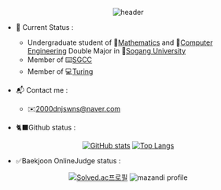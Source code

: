 <div align="center">

![header](https://capsule-render.vercel.app/api?type=transparent&height=300&section=header&text=HI!%20I'm%20WonJun&fontColor=FFFFFF&fontSize=90)
  
</div>

- 🌱 Current Status :
  - Undergraduate student of 📐[Mathematics](https://math.sogang.ac.kr/math/index_new.html) and 💾[Computer Engineering](https://cs.sogang.ac.kr/cs/index_new.html) Double Major in 🏫[Sogang University](https://www.sogang.ac.kr/index.do)
  - Member of ⌨️[SGCC](http://sgcc.me/)
  - Member of 💻[Turing](https://www.notion.so/Turing-28799e16e71a4738b9bd6318a29c0e7f)

- 📬 Contact me : 
  - ✉️2000dnjswns@naver.com

- 🐈‍⬛Github status :

<div align="center">

[![GitHub stats](https://github-readme-stats.vercel.app/api?username=NaranggeSaida&line_height=40)](https://github.com/NaranggeSaida/github-readme-stats) 
[![Top Langs](https://github-readme-stats.vercel.app/api/top-langs/?username=NaranggeSaida&layout=demo)](https://github.com/NaranggeSaida/github-readme-stats)

</div>

- ✅Baekjoon OnlineJudge status :

<div align="center">

[![Solved.ac프로필](http://mazassumnida.wtf/api/v2/generate_badge?boj=NaranggeSaida)](https://solved.ac/naranggesaida)
![mazandi profile](http://mazandi.herokuapp.com/api?handle=NaranggeSaida&theme=cold)

</div>
